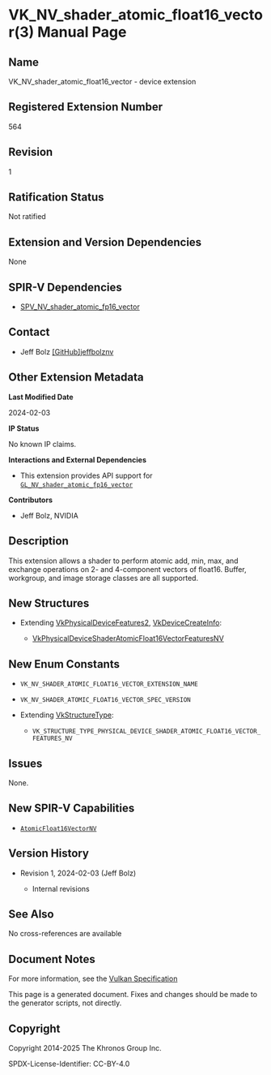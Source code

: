 # VK\_NV\_shader\_atomic\_float16\_vector(3) Manual Page

## Name

VK\_NV\_shader\_atomic\_float16\_vector - device extension



## [](#_registered_extension_number)Registered Extension Number

564

## [](#_revision)Revision

1

## [](#_ratification_status)Ratification Status

Not ratified

## [](#_extension_and_version_dependencies)Extension and Version Dependencies

None

## [](#_spir_v_dependencies)SPIR-V Dependencies

- [SPV\_NV\_shader\_atomic\_fp16\_vector](https://github.khronos.org/SPIRV-Registry/extensions/NV/SPV_NV_shader_atomic_fp16_vector.html)

## [](#_contact)Contact

- Jeff Bolz [\[GitHub\]jeffbolznv](https://github.com/KhronosGroup/Vulkan-Docs/issues/new?body=%5BVK_NV_shader_atomic_float16_vector%5D%20%40jeffbolznv%0A%2AHere%20describe%20the%20issue%20or%20question%20you%20have%20about%20the%20VK_NV_shader_atomic_float16_vector%20extension%2A)

## [](#_other_extension_metadata)Other Extension Metadata

**Last Modified Date**

2024-02-03

**IP Status**

No known IP claims.

**Interactions and External Dependencies**

- This extension provides API support for [`GL_NV_shader_atomic_fp16_vector`](https://registry.khronos.org/OpenGL/extensions/NV/NV_shader_atomic_fp16_vector.txt)

**Contributors**

- Jeff Bolz, NVIDIA

## [](#_description)Description

This extension allows a shader to perform atomic add, min, max, and exchange operations on 2- and 4-component vectors of float16. Buffer, workgroup, and image storage classes are all supported.

## [](#_new_structures)New Structures

- Extending [VkPhysicalDeviceFeatures2](https://registry.khronos.org/vulkan/specs/latest/man/html/VkPhysicalDeviceFeatures2.html), [VkDeviceCreateInfo](https://registry.khronos.org/vulkan/specs/latest/man/html/VkDeviceCreateInfo.html):
  
  - [VkPhysicalDeviceShaderAtomicFloat16VectorFeaturesNV](https://registry.khronos.org/vulkan/specs/latest/man/html/VkPhysicalDeviceShaderAtomicFloat16VectorFeaturesNV.html)

## [](#_new_enum_constants)New Enum Constants

- `VK_NV_SHADER_ATOMIC_FLOAT16_VECTOR_EXTENSION_NAME`
- `VK_NV_SHADER_ATOMIC_FLOAT16_VECTOR_SPEC_VERSION`
- Extending [VkStructureType](https://registry.khronos.org/vulkan/specs/latest/man/html/VkStructureType.html):
  
  - `VK_STRUCTURE_TYPE_PHYSICAL_DEVICE_SHADER_ATOMIC_FLOAT16_VECTOR_FEATURES_NV`

## [](#_issues)Issues

None.

## [](#_new_spir_v_capabilities)New SPIR-V Capabilities

- [`AtomicFloat16VectorNV`](https://registry.khronos.org/vulkan/specs/latest/html/vkspec.html#spirvenv-capabilities-table-AtomicFloat16VectorNV)

## [](#_version_history)Version History

- Revision 1, 2024-02-03 (Jeff Bolz)
  
  - Internal revisions

## [](#_see_also)See Also

No cross-references are available

## [](#_document_notes)Document Notes

For more information, see the [Vulkan Specification](https://registry.khronos.org/vulkan/specs/latest/html/vkspec.html#VK_NV_shader_atomic_float16_vector)

This page is a generated document. Fixes and changes should be made to the generator scripts, not directly.

## [](#_copyright)Copyright

Copyright 2014-2025 The Khronos Group Inc.

SPDX-License-Identifier: CC-BY-4.0